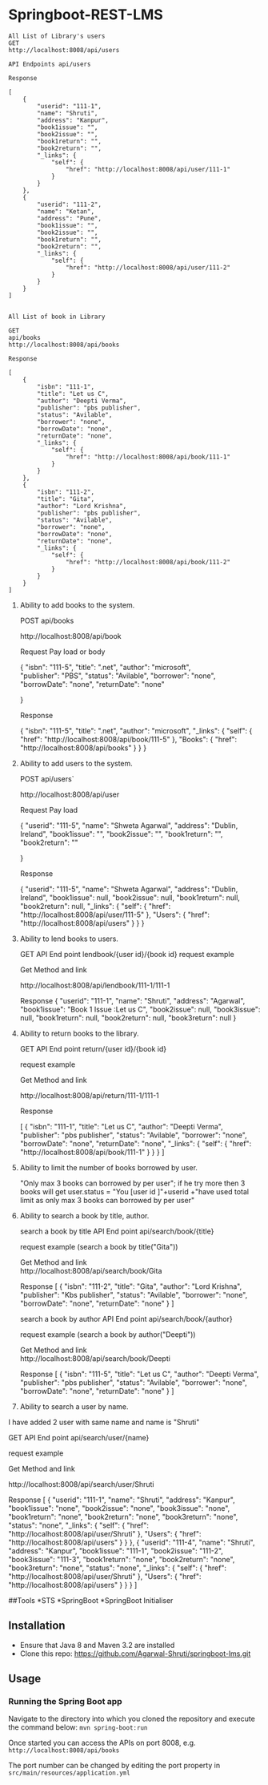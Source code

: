 # Springboot-REST-LMS

	All List of Library's users
	GET
	http://localhost:8008/api/users
	
	API Endpoints api/users
	
	Response
	
	[
	    {
	        "userid": "111-1",
	        "name": "Shruti",
	        "address": "Kanpur",
	        "book1issue": "",
	        "book2issue": "",
	        "book1return": "",
	        "book2return": "",
	        "_links": {
	            "self": {
	                "href": "http://localhost:8008/api/user/111-1"
	            }
	        }
	    },
	    {
	        "userid": "111-2",
	        "name": "Ketan",
	        "address": "Pune",
	        "book1issue": "",
	        "book2issue": "",
	        "book1return": "",
	        "book2return": "",
	        "_links": {
	            "self": {
	                "href": "http://localhost:8008/api/user/111-2"
	            }
	        }
	    }
	]
	
	
	All List of book in Library
	
	GET
	api/books
	http://localhost:8008/api/books
	
	Response
	
	[
	    {
	        "isbn": "111-1",
	        "title": "Let us C",
	        "author": "Deepti Verma",
	        "publisher": "pbs publisher",
	        "status": "Avilable",
	        "borrower": "none",
	        "borrowDate": "none",
	        "returnDate": "none",
	        "_links": {
	            "self": {
	                "href": "http://localhost:8008/api/book/111-1"
	            }
	        }
	    },
	    {
	        "isbn": "111-2",
	        "title": "Gita",
	        "author": "Lord Krishna",
	        "publisher": "pbs publisher",
	        "status": "Avilable",
	        "borrower": "none",
	        "borrowDate": "none",
	        "returnDate": "none",
	        "_links": {
	            "self": {
	                "href": "http://localhost:8008/api/book/111-2"
	            }
	        }
	    }
	]





1) Ability to add books to the system.

	POST
	api/books
	
	http://localhost:8008/api/book
	
	Request Pay load or body
	
	{
		"isbn": "111-5",
	 	"title": ".net",
	 	"author": "microsoft", 	
	 	"publisher": "PBS",
	 	"status": "Avilable",
	 	"borrower": "none",
	 	"borrowDate": "none",
	 	"returnDate": "none"
	        
	}
	
	Response 
	
	{
	    "isbn": "111-5",
	    "title": ".net",
	    "author": "microsoft",
	    "_links": {
	        "self": {
	            "href": "http://localhost:8008/api/book/111-5"
	        },
	        "Books": {
	            "href": "http://localhost:8008/api/books"
	        }
	    }
	}



2) Ability to add users to the system.

	POST
	api/users`

	http://localhost:8008/api/user
	
	Request Pay load
	
	{
		"userid": "111-5",
		"name": "Shweta Agarwal",
	    "address": "Dublin, Ireland",
	    "book1issue": "",
	    "book2issue": "",
	    "book1return": "",
	    "book2return": ""
	    
	}
	
	Response
	
	{
	    "userid": "111-5",
	    "name": "Shweta Agarwal",
	    "address": "Dublin, Ireland",
	    "book1issue": null,
	    "book2issue": null,
	    "book1return": null,
	    "book2return": null,
	    "_links": {
	        "self": {
	            "href": "http://localhost:8008/api/user/111-5"
	        },
	        "Users": {
	            "href": "http://localhost:8008/api/users"
	        }
	     }
	}

3) Ability to lend books to users.

	GET
	API End point lendbook/{user id}/{book id}
	request example 
	
	Get Method and link 
	
	http://localhost:8008/api/lendbook/111-1/111-1
	
	Response
	{
	    "userid": "111-1",
	    "name": "Shruti",
	    "address": "Agarwal",
	    "book1issue": "Book 1 Issue :Let us C",
	    "book2issue": null,
	    "book3issue": null,
	    "book1return": null,
	    "book2return": null,
	    "book3return": null
	}


4) Ability to return books to the library.

	GET
	API End point return/{user id}/{book id}
	
	request example 
	
	Get Method and link 
	
	http://localhost:8008/api/return/111-1/111-1
	
	Response
	
	[
	    {
	        "isbn": "111-1",
	        "title": "Let us C",
	        "author": "Deepti Verma",
	        "publisher": "pbs publisher",
	        "status": "Avilable",
	        "borrower": "none",
	        "borrowDate": "none",
	        "returnDate": "none",
	        "_links": {
	            "self": {
	                "href": "http://localhost:8008/api/book/111-1"
	            }
	        }
	    }
	]




5) Ability to limit the number of books borrowed by user.

	"Only max 3  books can borrowed by per user";
	if he try more then 3 books will get user.status = "You [user id ]"+userid +"have used total limit as only max 3  books can borrowed by per user"


6) Ability to search a book by title, author.

	search a book by title
	API End point api/search/book/{title}
	
	request example (search a book by title("Gita"))

	Get Method and link 	
	http://localhost:8008/api/search/book/Gita
	
	Response
	[
    {
        "isbn": "111-2",
        "title": "Gita",
        "author": "Lord Krishna",
        "publisher": "Kbs publisher",
        "status": "Avilable",
        "borrower": "none",
        "borrowDate": "none",
        "returnDate": "none"
    }
]
	


	search a book by author
	API End point api/search/book/{author}
	
	request example (search a book by author("Deepti"))

	Get Method and link 	
	http://localhost:8008/api/search/book/Deepti
	
	Response
	[
    {
        "isbn": "111-5",
        "title": "Let us C",
        "author": "Deepti Verma",
        "publisher": "pbs publisher",
        "status": "Avilable",
        "borrower": "none",
        "borrowDate": "none",
        "returnDate": "none"
    }
   ]



7) Ability to search a user by name.

I have added 2 user with same name and name is  "Shruti"


GET
API End point api/search/user/{name}

request example 

Get Method and link  

http://localhost:8008/api/search/user/Shruti

Response
[
    {
        "userid": "111-1",
        "name": "Shruti",
        "address": "Kanpur",
        "book1issue": "none",
        "book2issue": "none",
        "book3issue": "none",
        "book1return": "none",
        "book2return": "none",
        "book3return": "none",
        "status": "none",
        "_links": {
            "self": {
                "href": "http://localhost:8008/api/user/Shruti"
            },
            "Users": {
                "href": "http://localhost:8008/api/users"
            }
        }
    },
    {
        "userid": "111-4",
        "name": "Shruti",
        "address": "Kanpur",
        "book1issue": "111-1",
        "book2issue": "111-2",
        "book3issue": "111-3",
        "book1return": "none",
        "book2return": "none",
        "book3return": "none",
        "status": "none",
        "_links": {
            "self": {
                "href": "http://localhost:8008/api/user/Shruti"
            },
            "Users": {
                "href": "http://localhost:8008/api/users"
            }
        }
    }
]

##Tools
	*STS
	*SpringBoot
	*SpringBoot Initialiser

## Installation
* Ensure that Java 8 and Maven 3.2 are installed
* Clone this repo: https://github.com/Agarwal-Shruti/springboot-lms.git
    
## Usage
### Running the Spring Boot app
Navigate to the directory into which you cloned the repository and execute the command below:
`mvn spring-boot:run`

Once started you can access the APIs on port 8008, e.g.
`http://localhost:8008/api/books`

The port number can be changed by editing the port property in `src/main/resources/application.yml`

